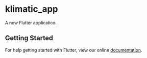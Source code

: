 # klimatic_app

A new Flutter application.

## Getting Started

For help getting started with Flutter, view our online
[documentation](https://flutter.io/).
